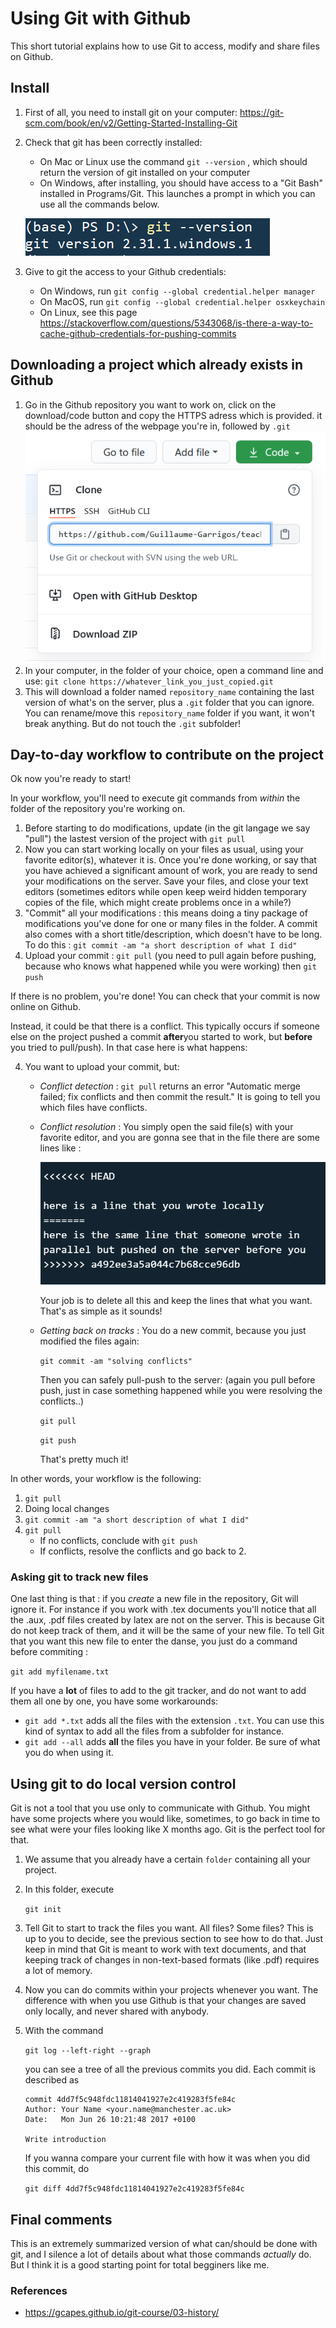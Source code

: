 # Using Git with Github

This short tutorial explains how to use Git to access, modify and share files on Github.

## Install

1. First of all, you need to install git on your computer: https://git-scm.com/book/en/v2/Getting-Started-Installing-Git

2. Check that git has been correctly installed: 

   - On Mac or Linux use the command `git --version` , which should return the version of git installed on your computer
   - On Windows, after installing, you should have access to a "Git Bash" installed in Programs/Git. This launches a prompt in which you can use all the commands below.

   ![](images/git_version.png)

3. Give to git the access to your Github credentials:

   - On Windows, run `git config --global credential.helper manager`
   - On MacOS, run `git config --global credential.helper osxkeychain`
   - On Linux, see this page https://stackoverflow.com/questions/5343068/is-there-a-way-to-cache-github-credentials-for-pushing-commits

   

## Downloading a project which already exists in Github

1. Go in the Github repository you want to work on, click on the download/code button and copy the HTTPS adress which is provided. it should be the adress of the webpage you're in, followed by   `.git`
   ![](images/git_copy.png)
2. In your computer, in the folder of your choice, open a command line and use: `git clone https://whatever_link_you_just_copied.git`
3. This  will download a folder named `repository_name`  containing the last version of what's on the server, plus a `.git` folder that you can ignore. You can rename/move this `repository_name` folder if you want, it won't break anything. But do not touch the `.git`  subfolder!



## Day-to-day workflow to contribute on the project

Ok now you're ready to start!

In your workflow, you'll need to execute git commands from *within* the folder of the repository you're working on.

1. Before starting to do modifications, update (in the git langage we say "pull") the lastest version of the project with `git pull`
2. Now you can start working locally on your files as usual, using your favorite editor(s),  whatever it is. Once you're done working, or say that you have achieved a significant amount of work, you are ready to send your modifications on the server. Save your files,  and close your text editors  (sometimes editors while open keep weird hidden temporary copies of the file, which might create problems once in a while?)
3. "Commit" all your modifications : this means doing a tiny package of modifications you've done for one or many files in the folder. A commit also comes with a short  title/description, which doesn't have to be long. To do this : `git commit -am "a short description of what I did"`
4. Upload your commit : `git pull` (you need to pull again before pushing, because who knows what happened while you were working) then `git push`



If there is no problem, you're done! You can check that your commit is now online on Github.

Instead, it could be that there is a conflict. This typically occurs if someone else on the project pushed a commit **after**you started to work, but **before** you tried to pull/push). In that case here is what happens:

4. You want to upload your commit, but:
   - *Conflict detection* :  `git pull` returns an error "Automatic merge failed; fix conflicts and then commit the result." It is going to tell you which files have conflicts. 
   - *Conflict resolution* : You simply open the said file(s) with your favorite editor, and you are gonna see that in the file there are some lines like :

      ![](images/git_merge.png)

      Your job is to delete all this and keep the lines that what you want. That's as simple as it sounds!
   
   - *Getting back on tracks* : You do a new commit, because you just modified the files again:

      `git commit -am "solving conflicts" `


      Then you can  safely pull-push to the server: (again you pull before push, just in  case something happened while you were resolving the conflicts..)

      `git pull`

      `git push`

      That's pretty much it!

In other words, your workflow is the following:

1. `git pull`
2. Doing local changes
3. `git commit -am "a short description of what I did"`
4. `git pull`
   - If no conflicts, conclude with `git push`
   - If conflicts, resolve the conflicts and go back to 2.

### Asking git to track new files

One last thing is that : if you *create* a new file in the repository,  Git will ignore it. 
For instance if you work with .tex documents you'll notice that all the .aux, .pdf files created by latex are not on the server. This is because Git do not keep track of them, and it will be the same of your new file. To tell Git that you want this new file to enter the danse, you just do a  command before commiting :

`git add myfilename.txt`

If you have a **lot** of files to add to the git tracker, and do not want to add them all one by one, you have some workarounds:

- `git add *.txt` adds all the files with the extension `.txt`. You can use this kind of syntax to add all the files from a subfolder for instance.
- `git add --all` adds **all** the files you have in your folder. Be sure of what you do when using it.


## Using git to do local version control

Git is not a tool that you use only to communicate with Github. You might have some projects where you would like, sometimes, to go back in time to see what were your files looking like X months ago. Git is the perfect tool for that.

   1. We assume that you already have a certain `folder` containing all your project.
   2. In this folder, execute

      `git init`

   3. Tell Git to start to track the files you want. All files? Some files? This is up to you to decide, see the previous section to see how to do that. Just keep in mind that Git is meant to work with text documents, and that keeping track of changes in non-text-based formats (like .pdf) requires a lot of memory.

   4. Now you can do commits within your projects whenever you want. The difference with when you use Github is that your changes are saved only locally, and never shared with anybody.

   5. With the command

      `git log --left-right --graph`

      you can see a tree of all the previous commits you did. Each commit is described as

      ```
      commit 4dd7f5c948fdc11814041927e2c419283f5fe84c
      Author: Your Name <your.name@manchester.ac.uk>
      Date:   Mon Jun 26 10:21:48 2017 +0100

      Write introduction
      ```

      If you wanna compare your current file with how it was when you did this commit, do

      `git diff 4dd7f5c948fdc11814041927e2c419283f5fe84c`






## Final comments

This is an extremely summarized version of what can/should be done with git, and I silence a lot of details about what those commands *actually* do. But I think it is a good starting point for total begginers like me.




### References

- https://gcapes.github.io/git-course/03-history/

